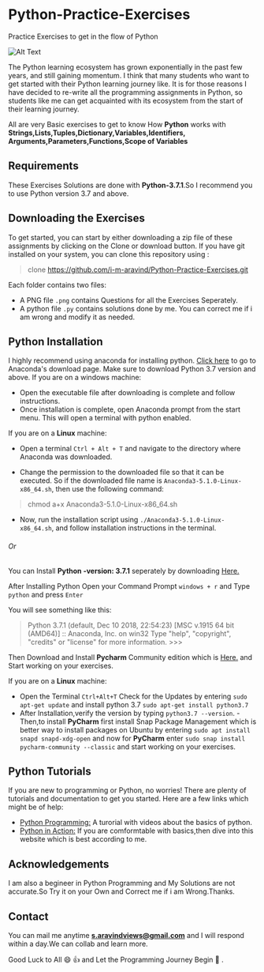 # Python-Practice-Exercises
Practice Exercises to get in the flow of Python

![Alt Text](http://www.bcgsc.ca/about/resources/python-logo.gif)

The Python learning ecosystem has grown exponentially in the past few years, and still gaining momentum. I think that many students who want to get started with their Python learning journey like. It is for those reasons I have decided to re-write all the programming assignments in Python, so students like me can get acquainted with its ecosystem from the start of their learning journey.

All are very Basic exercises to get to know How **Python** works with **Strings,Lists,Tuples,Dictionary,Variables,Identifiers,
Arguments,Parameters,Functions,Scope of Variables**

## Requirements
These Exercises Solutions are done with **Python-3.7.1**.So I recommend you to use Python version 3.7 and above.

## Downloading the Exercises
To get started, you can start by either downloading a zip file of these assignments by clicking on the Clone or download button. If you have git installed on your system, you can clone this repository using :

> clone https://github.com/i-m-aravind/Python-Practice-Exercises.git

Each folder contains two files:
- A PNG file `.png` contains Questions for all the Exercises Seperately.
- A python file `.py` contains solutions done by me. You can correct me if i am wrong and modify it as needed.

## Python Installation

I highly recommend using anaconda for installing python. [Click here](https://www.anaconda.com/download/) to go to Anaconda's download page. Make sure to download Python 3.7 version and above. If you are on a windows machine:

- Open the executable file after downloading is complete and follow instructions.
- Once installation is complete, open Anaconda prompt from the start menu. This will open a terminal with python enabled.

If you are on a **Linux** machine:

- Open a terminal `Ctrl + Alt + T` and navigate to the directory where Anaconda was downloaded.

- Change the permission to the downloaded file so that it can be executed. So if the downloaded file name is `Anaconda3-5.1.0-Linux-x86_64.sh`, then use the following command:

 > chmod a+x Anaconda3-5.1.0-Linux-x86_64.sh

- Now, run the installation script using `./Anaconda3-5.1.0-Linux-x86_64.sh`, and follow installation instructions in the terminal.

###### Or
You can Install **Python -version: 3.7.1** seperately by downloading [Here.](https://www.python.org/downloads/release/python-371/
)

After Installing Python Open your Command Prompt `windows + r` and Type `python` and press `Enter`

You will see something like this:
> Python 3.7.1 (default, Dec 10 2018, 22:54:23) [MSC v.1915 64 bit (AMD64)] :: Anaconda, Inc. on win32
> Type "help", "copyright", "credits" or "license" for more information. >>>

Then Download and Install **Pycharm** Community edition which is [Here.](https://www.jetbrains.com/pycharm/download/)
and Start working on your exercises. 

If you are on a **Linux** machine:

- Open the Terminal `Ctrl+Alt+T` Check for the Updates by entering `sudo apt-get update` and 
install python 3.7 `sudo apt-get install python3.7`
- After Installation,verify the version by typing `python3.7 --version`.
-Then,to install **PyCharm** first install Snap Package Management which is better way to install packages on Ubuntu
by entering 
`sudo apt install snapd snapd-xdg-open` 
and now for **PyCharm** enter 
`sudo snap install pycharm-community --classic` and start working on your exercises.

## Python Tutorials
If you are new to programming or Python, no worries! There are plenty of tutorials and documentation to get you started. Here are a few links which might be of help:
- [Python Programming:](https://pythonprogramming.net/introduction-to-python-programming/) A turorial with videos about the basics of python.
- [Python in Action:](https://www.geeksforgeeks.org/python-programming-examples/) If you are comformtable with basics,then dive into this website which is best according to me.

## Acknowledgements
I am also a begineer in Python Programming and My Solutions are not accurate.So Try it on your Own and Correct me if i am Wrong.Thanks.

## Contact
You can mail me anytime **s.aravindviews@gmail.com** and I will respond within a day.We can collab and learn more.

Good Luck to All :smile: :thumbsup: and Let the Programming Journey Begin :raised_hands: .
